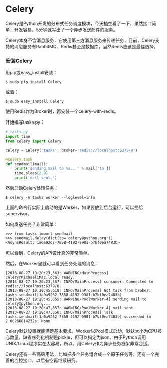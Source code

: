 # Celery

Celery是Python开发的分布式任务调度模块，今天抽空看了一下，果然接口简单，开发容易，5分钟就写出了一个异步发送邮件的服务。

Celery本身不含消息服务，它使用第三方消息服务来传递任务，目前，Celery支持的消息服务有RabbitMQ、Redis甚至是数据库，当然Redis应该是最佳选择。

### 安装Celery

用pip或easy_install安装：

```
$ sudo pip install Celery
```

或着：

```
$ sudo easy_install Celery
```

使用Redis作为Broker时，再安装一个celery-with-redis。

开始编写tasks.py：

``` python
# tasks.py
import time
from celery import Celery

celery = Celery('tasks', broker='redis://localhost:6379/0')

@celery.task
def sendmail(mail):
    print('sending mail to %s...' % mail['to'])
    time.sleep(2.0)
    print('mail sent.')
```

然后启动Celery处理任务：

```
$ celery -A tasks worker --loglevel=info
```

上面的命令行实际上启动的是Worker，如果要放到后台运行，可以扔给supervisor。

如何发送任务？非常简单：

```
>>> from tasks import sendmail
>>> sendmail.delay(dict(to='celery@python.org'))
<AsyncResult: 1a0a9262-7858-4192-9981-b7bf0ea7483b>
```

可以看到，Celery的API设计真的非常简单。

然后，在Worker里就可以看到任务处理的消息：

```
[2013-08-27 19:20:23,363: WARNING/MainProcess] celery@MichaeliMac.local ready.
[2013-08-27 19:20:23,367: INFO/MainProcess] consumer: Connected to redis://localhost:6379/0.
[2013-08-27 19:20:45,618: INFO/MainProcess] Got task from broker: tasks.sendmail[1a0a9262-7858-4192-9981-b7bf0ea7483b]
[2013-08-27 19:20:45,655: WARNING/PoolWorker-4] sending mail to celery@python.org...
[2013-08-27 19:20:47,657: WARNING/PoolWorker-4] mail sent.
[2013-08-27 19:20:47,658: INFO/MainProcess] Task tasks.sendmail[1a0a9262-7858-4192-9981-b7bf0ea7483b] succeeded in 2.00266814232s: None
```

Celery默认设置就能满足基本要求。Worker以Pool模式启动，默认大小为CPU核心数量，缺省序列化机制是pickle，但可以指定为json。由于Python调用UNIX/Linux程序实在太容易，所以，用Celery作为异步任务框架非常合适。

Celery还有一些高级用法，比如把多个任务组合成一个原子任务等，还有一个完善的监控接口，以后有空再继续研究。